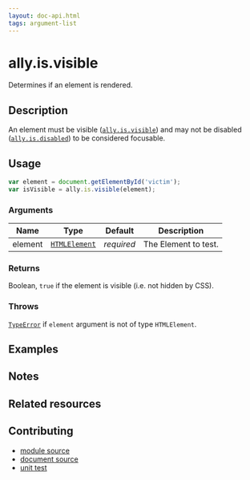```yaml
---
layout: doc-api.html
tags: argument-list
---
```


# ally.is.visible

Determines if an element is rendered.


## Description

An element must be visible ([`ally.is.visible`](visible.md)) and may not be disabled ([`ally.is.disabled`](disabled.md)) to be considered focusable.


## Usage

```js
var element = document.getElementById('victim');
var isVisible = ally.is.visible(element);
```

### Arguments

| Name | Type | Default | Description |
| ---- | ---- | ------- | ----------- |
| element | [`HTMLElement`](https://developer.mozilla.org/en/docs/Web/API/HTMLElement) | *required* | The Element to test. |

### Returns

Boolean, `true` if the element is visible (i.e. not hidden by CSS).

### Throws

[`TypeError`](https://developer.mozilla.org/en-US/docs/Web/JavaScript/Reference/Global_Objects/TypeError) if `element` argument is not of type `HTMLElement`.


## Examples


## Notes


## Related resources


## Contributing

* [module source](https://github.com/medialize/ally.js/blob/master/src/is/visible.js)
* [document source](https://github.com/medialize/ally.js/blob/master/docs/api/is/visible.md)
* [unit test](https://github.com/medialize/ally.js/blob/master/test/unit/is.visible.test.js)
